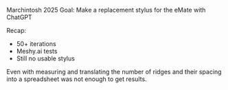 Marchintosh 2025 Goal: Make a replacement stylus for the eMate with ChatGPT

Recap:

- 50+ iterations
- Meshy.ai tests
- Still no usable stylus

Even with measuring and translating the number of ridges and their spacing into a spreadsheet was not enough to get results.
